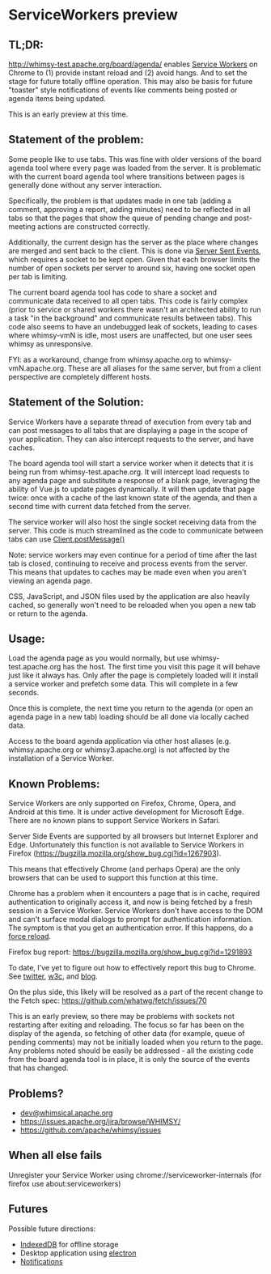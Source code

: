 ServiceWorkers preview
======================

TL;DR:
------

http://whimsy-test.apache.org/board/agenda/ enables [Service
Workers](https://developer.mozilla.org/en-US/docs/Web/API/Service_Worker_API)
on Chrome to (1) provide instant reload and (2) avoid hangs.  And to set the
stage for future totally offline operation.  This may also be basis for future
"toaster" style notifications of events like comments being posted or agenda
items being updated.

This is an early preview at this time.

Statement of the problem:
-------------------------

Some people like to use tabs.  This was fine with older versions of the board
agenda tool where every page was loaded from the server.  It is problematic
with the current board agenda tool where transitions between pages is
generally done without any server interaction.

Specifically, the problem is that updates made in one tab (adding a comment,
approving a report, adding minutes) need to be reflected in all tabs so that
the pages that show the queue of pending change and post-meeting actions are
constructed correctly.

Additionally, the current design has the server as the place where changes are
merged and sent back to the client.  This is done via [Server Sent
Events](https://developer.mozilla.org/en-US/docs/Web/API/Server-sent_events/Using_server-sent_events),
which requires a socket to be kept open.  Given that each browser limits the
number of open sockets per server to around six, having one socket open per
tab is limiting.

The current board agenda tool has code to share a socket and communicate data
received to all open tabs.  This code is fairly complex (prior to service
or shared workers there wasn't an architected ability to run a task "in the
background" and communicate results between tabs).  This code also seems to
have an undebugged leak of sockets, leading to cases where whimsy-vmN is idle,
most users are unaffected, but one user sees whimsy as unresponsive.

FYI: as a workaround, change from whimsy.apache.org to whimsy-vmN.apache.org.
These are all aliases for the same server, but
from a client perspective are completely different hosts.

Statement of the Solution:
--------------------------

Service Workers have a separate thread of execution from every tab and can
post messages to all tabs that are displaying a page in the scope of your
application.  They can also intercept requests to the server, and have caches.

The board agenda tool will start a service worker when it detects that it is
being run from whimsy-test.apache.org.  It will intercept load requests to any
agenda page and substitute a response of a blank page, leveraging the ability of
Vue.js to update pages dynamically.  It will then update that page twice:
once with a cache of the last known state of the agenda, and then a second
time with current data fetched from the server.

The service worker will also host the single socket receiving data from the
server.  This code is much streamlined as the code to communicate between tabs
can use
[Client.postMessage()](https://developer.mozilla.org/en-US/docs/Web/API/Client/postMessage)

Note: service workers may even continue for a period of time after
the last tab is closed, continuing to receive and process events from the
server.  This means that updates to caches may be made even when you aren't
viewing an agenda page.

CSS, JavaScript, and JSON files used by the application are also heavily
cached, so generally won't need to be reloaded when you open a new tab or
return to the agenda.

Usage:
------

Load the agenda page as you would normally, but use whimsy-test.apache.org has
the host.  The first time you visit this page it will behave just like it
always has.  Only after the page is completely loaded will it install a
service worker and prefetch some data.  This will complete in a few seconds.

Once this is complete, the next time you return to the agenda (or open an
agenda page in a new tab) loading should be all done via locally cached data.

Access to the board agenda application via other host aliases (e.g.
whimsy.apache.org or whimsy3.apache.org) is not affected by the installation
of a Service Worker.

Known Problems:
---------------

Service Workers are only supported on Firefox, Chrome, Opera, and Android at
this time.  It is under active development for Microsoft Edge.  There are no
known plans to support Service Workers in Safari.

Server Side Events are supported by all browsers but Internet Explorer and
Edge.  Unfortunately this function is not available to Service Workers in
Firefox (https://bugzilla.mozilla.org/show_bug.cgi?id=1267903).

This means that effectively Chrome (and perhaps Opera) are the only browsers
that can be used to support this function at this time.

Chrome has a problem when it encounters a page that is in cache, required
authentication to originally access it, and now is being fetched by a fresh
session in a Service Worker.  Service Workers don't have access to the DOM and
can't surface modal dialogs to prompt for authentication information.  The
symptom is that you get an authentication error.  If this happens, do a [force
reload](https://en.wikipedia.org/wiki/Wikipedia:Bypass_your_cache).

Firefox bug report: https://bugzilla.mozilla.org/show_bug.cgi?id=1291893

To date, I've yet to figure out how to effectively report this bug to Chrome.
See [twitter](https://twitter.com/samruby/status/758673369021710336),
[w3c](https://lists.w3.org/Archives/Public/public-webapps/2016JulSep/0016.html),
and
[blog](http://intertwingly.net/blog/2016/07/11/Service-Workers-First-Impressions).

On the plus side, this likely will be resolved as a part of the recent change
to the Fetch spec: https://github.com/whatwg/fetch/issues/70

This is an early preview, so there may be problems with sockets not restarting
after exiting and reloading.  The focus so far has been on the display of
the agenda, so fetching of other data (for example, queue of pending comments)
may not be initially loaded when you return to the page.  Any problems noted
should be easily be addressed - all the existing code from the board agenda
tool is in place, it is only the source of the events that has changed.

Problems?
---------

* [dev@whimsical.apache.org](mailto:dev@whimsical.apache.org)
* https://issues.apache.org/jira/browse/WHIMSY/
* https://github.com/apache/whimsy/issues

When all else fails
-------------------

Unregister your Service Worker using chrome://serviceworker-internals (for
firefox use about:serviceworkers)

Futures
-------

Possible future directions:

* [IndexedDB](https://developer.mozilla.org/en-US/docs/Web/API/IndexedDB_API)
  for offline storage
* Desktop application using [electron](http://electron.atom.io/)
* [Notifications](https://developer.mozilla.org/en-US/docs/Web/API/Notifications_API)
